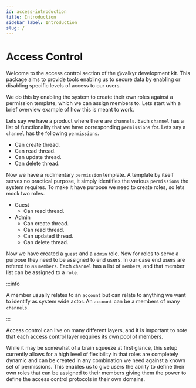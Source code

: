 ```yaml
---
id: access-introduction
title: Introduction
sidebar_label: Introduction
slug: /
---
```


# Access Control

Welcome to the access control section of the @valkyr development kit. This package aims to provide tools enabling us to secure data by enabling or disabling specific levels of access to our users.

We do this by enabling the system to create their own roles against a permission template, which we can assign members to. Lets start with a brief overview example of how this is meant to work.

Lets say we have a product where there are `channels`. Each `channel` has a list of functionality that we have corresponding `permissions` for. Lets say a `channel` has the following `permissions`.

- Can create thread.
- Can read thread.
- Can update thread.
- Can delete thread.

Now we have a rudimentary `permission` template. A template by itself serves no practical purpose, it simply identifies the various `permissions` the system requires. To make it have purpose we need to create roles, so lets mock two roles.

- Guest
  - Can read thread.
- Admin
  - Can create thread.
  - Can read thread.
  - Can updated thread.
  - Can delete thread.

Now we have created a `guest` and a `admin` role. Now for roles to serve a purpose they need to be assigned to end users. In our case end users are refered to as `members`. Each `channel` has a list of `members`, and that member list can be assigned to a `role`.

:::info

A member usually relates to an `account` but can relate to anything we want to identify as system wide actor. An `account` can be a members of many `channels`.

:::

Access control can live on many different layers, and it is important to note that each access control layer requires its own pool of members.

While it may be somewhat of a brain squeeze at first glance, this setup currently allows for a high level of flexibility in that roles are completely dynamic and can be created in any combination we need against a known set of permissions. This enables us to give users the ability to define their own roles that can be assigned to their members giving them the power to define the access control protocols in their own domains.
